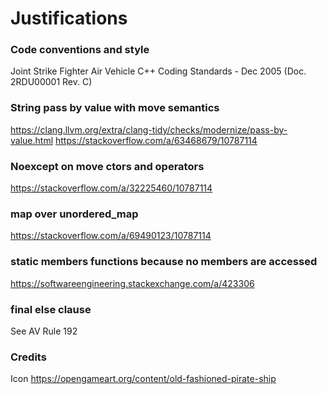 # Justifications

### Code conventions and style
Joint Strike Fighter Air Vehicle C++ Coding Standards - Dec 2005 (Doc. 2RDU00001 Rev. C)

### String pass by value with move semantics
https://clang.llvm.org/extra/clang-tidy/checks/modernize/pass-by-value.html
https://stackoverflow.com/a/63468679/10787114

### Noexcept on move ctors and operators
https://stackoverflow.com/a/32225460/10787114

### map over unordered_map
https://stackoverflow.com/a/69490123/10787114

### static members functions because no members are accessed
https://softwareengineering.stackexchange.com/a/423306

### final else clause
See AV Rule 192

### Credits
Icon
https://opengameart.org/content/old-fashioned-pirate-ship
